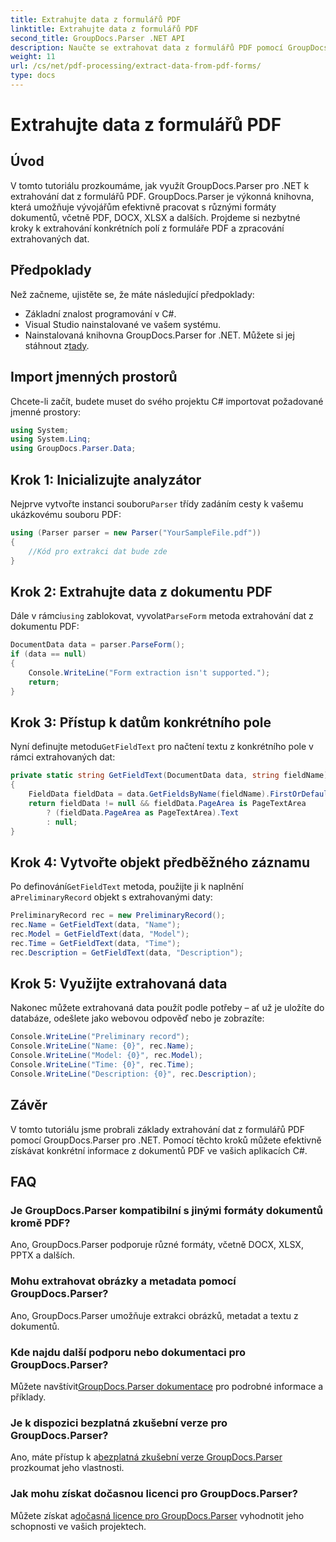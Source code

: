 ```yaml
---
title: Extrahujte data z formulářů PDF
linktitle: Extrahujte data z formulářů PDF
second_title: GroupDocs.Parser .NET API
description: Naučte se extrahovat data z formulářů PDF pomocí GroupDocs.Parser for .NET. Podrobný průvodce s příklady kódu a často kladenými dotazy.
weight: 11
url: /cs/net/pdf-processing/extract-data-from-pdf-forms/
type: docs
---
```

# Extrahujte data z formulářů PDF

## Úvod
V tomto tutoriálu prozkoumáme, jak využít GroupDocs.Parser pro .NET k extrahování dat z formulářů PDF. GroupDocs.Parser je výkonná knihovna, která umožňuje vývojářům efektivně pracovat s různými formáty dokumentů, včetně PDF, DOCX, XLSX a dalších. Projdeme si nezbytné kroky k extrahování konkrétních polí z formuláře PDF a zpracování extrahovaných dat.
## Předpoklady
Než začneme, ujistěte se, že máte následující předpoklady:
- Základní znalost programování v C#.
- Visual Studio nainstalované ve vašem systému.
- Nainstalovaná knihovna GroupDocs.Parser for .NET. Můžete si jej stáhnout z[tady](https://releases.groupdocs.com/parser/net/).

## Import jmenných prostorů
Chcete-li začít, budete muset do svého projektu C# importovat požadované jmenné prostory:
```csharp
using System;
using System.Linq;
using GroupDocs.Parser.Data;
```
## Krok 1: Inicializujte analyzátor
 Nejprve vytvořte instanci souboru`Parser` třídy zadáním cesty k vašemu ukázkovému souboru PDF:
```csharp
using (Parser parser = new Parser("YourSampleFile.pdf"))
{
    //Kód pro extrakci dat bude zde
}
```
## Krok 2: Extrahujte data z dokumentu PDF
 Dále v rámci`using` zablokovat, vyvolat`ParseForm` metoda extrahování dat z dokumentu PDF:
```csharp
DocumentData data = parser.ParseForm();
if (data == null)
{
    Console.WriteLine("Form extraction isn't supported.");
    return;
}
```
## Krok 3: Přístup k datům konkrétního pole
 Nyní definujte metodu`GetFieldText` pro načtení textu z konkrétního pole v rámci extrahovaných dat:
```csharp
private static string GetFieldText(DocumentData data, string fieldName)
{
    FieldData fieldData = data.GetFieldsByName(fieldName).FirstOrDefault();
    return fieldData != null && fieldData.PageArea is PageTextArea
        ? (fieldData.PageArea as PageTextArea).Text
        : null;
}
```
## Krok 4: Vytvořte objekt předběžného záznamu
 Po definování`GetFieldText` metoda, použijte ji k naplnění a`PreliminaryRecord` objekt s extrahovanými daty:
```csharp
PreliminaryRecord rec = new PreliminaryRecord();
rec.Name = GetFieldText(data, "Name");
rec.Model = GetFieldText(data, "Model");
rec.Time = GetFieldText(data, "Time");
rec.Description = GetFieldText(data, "Description");
```
## Krok 5: Využijte extrahovaná data
Nakonec můžete extrahovaná data použít podle potřeby – ať už je uložíte do databáze, odešlete jako webovou odpověď nebo je zobrazíte:
```csharp
Console.WriteLine("Preliminary record");
Console.WriteLine("Name: {0}", rec.Name);
Console.WriteLine("Model: {0}", rec.Model);
Console.WriteLine("Time: {0}", rec.Time);
Console.WriteLine("Description: {0}", rec.Description);
```

## Závěr
V tomto tutoriálu jsme probrali základy extrahování dat z formulářů PDF pomocí GroupDocs.Parser pro .NET. Pomocí těchto kroků můžete efektivně získávat konkrétní informace z dokumentů PDF ve vašich aplikacích C#.

## FAQ
### Je GroupDocs.Parser kompatibilní s jinými formáty dokumentů kromě PDF?
Ano, GroupDocs.Parser podporuje různé formáty, včetně DOCX, XLSX, PPTX a dalších.
### Mohu extrahovat obrázky a metadata pomocí GroupDocs.Parser?
Ano, GroupDocs.Parser umožňuje extrakci obrázků, metadat a textu z dokumentů.
### Kde najdu další podporu nebo dokumentaci pro GroupDocs.Parser?
 Můžete navštívit[GroupDocs.Parser dokumentace](https://tutorials.groupdocs.com/parser/net/) pro podrobné informace a příklady.
### Je k dispozici bezplatná zkušební verze pro GroupDocs.Parser?
 Ano, máte přístup k a[bezplatná zkušební verze GroupDocs.Parser](https://releases.groupdocs.com/) prozkoumat jeho vlastnosti.
### Jak mohu získat dočasnou licenci pro GroupDocs.Parser?
 Můžete získat a[dočasná licence pro GroupDocs.Parser](https://purchase.groupdocs.com/temporary-license/) vyhodnotit jeho schopnosti ve vašich projektech.